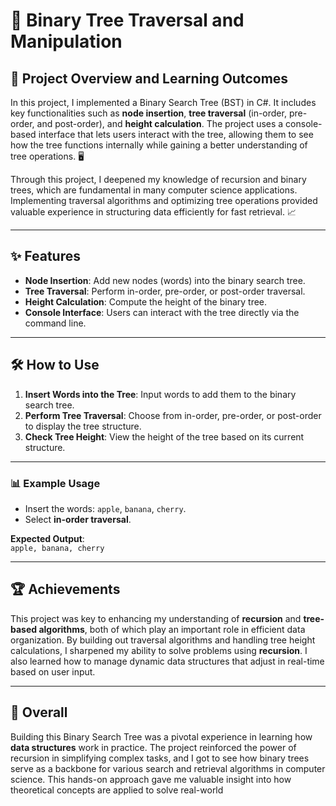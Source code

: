 # 🌳 Binary Tree Traversal and Manipulation

## 🚀 Project Overview and Learning Outcomes

In this project, I implemented a Binary Search Tree (BST) in C#. It includes key functionalities such as **node insertion**, **tree traversal** (in-order, pre-order, and post-order), and **height calculation**. The project uses a console-based interface that lets users interact with the tree, allowing them to see how the tree functions internally while gaining a better understanding of tree operations. 🖥️

Through this project, I deepened my knowledge of recursion and binary trees, which are fundamental in many computer science applications. Implementing traversal algorithms and optimizing tree operations provided valuable experience in structuring data efficiently for fast retrieval. 📈

---

## ✨ Features

- **Node Insertion**: Add new nodes (words) into the binary search tree.
- **Tree Traversal**: Perform in-order, pre-order, or post-order traversal.
- **Height Calculation**: Compute the height of the binary tree.
- **Console Interface**: Users can interact with the tree directly via the command line.

---

## 🛠️ How to Use

1. **Insert Words into the Tree**: Input words to add them to the binary search tree.
2. **Perform Tree Traversal**: Choose from in-order, pre-order, or post-order to display the tree structure.
3. **Check Tree Height**: View the height of the tree based on its current structure.

---

### 📊 Example Usage

- Insert the words: `apple`, `banana`, `cherry`.
- Select **in-order traversal**.

**Expected Output**:  
`apple, banana, cherry`

---

## 🏆 Achievements

This project was key to enhancing my understanding of **recursion** and **tree-based algorithms**, both of which play an important role in efficient data organization. By building out traversal algorithms and handling tree height calculations, I sharpened my ability to solve problems using **recursion**. I also learned how to manage dynamic data structures that adjust in real-time based on user input.

---

## 🌟 Overall

Building this Binary Search Tree was a pivotal experience in learning how **data structures** work in practice. The project reinforced the power of recursion in simplifying complex tasks, and I got to see how binary trees serve as a backbone for various search and retrieval algorithms in computer science. This hands-on approach gave me valuable insight into how theoretical concepts are applied to solve real-world

